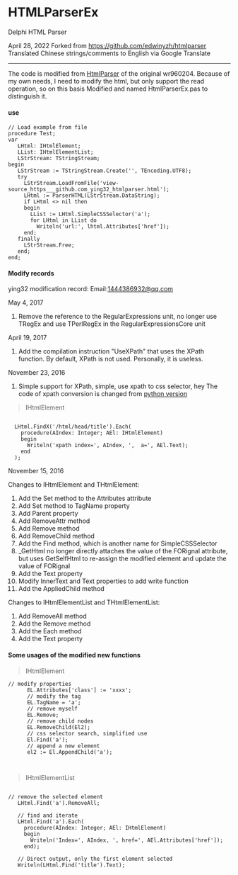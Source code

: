 ﻿# HTMLParserEx

Delphi HTML Parser

April 28, 2022 Forked from https://github.com/edwinyzh/htmlparser
Translated Chinese strings/comments to English via Google Translate

---
The code is modified from [HtmlParser](http://www.raysoftware.cn/?p=370) of the original wr960204.
Because of my own needs, I need to modify the html, but only support the read operation, so on this basis Modified and named HtmlParserEx.pas to distinguish it.


#### use

```delphi
// Load example from file
procedure Test;
var
   LHtml: IHtmlElement;
   LList: IHtmlElementList;
   LStrStream: TStringStream;
begin
   LStrStream := TStringStream.Create('', TEncoding.UTF8);
   try
     LStrStream.LoadFromFile('view-source_https___github.com_ying32_htmlparser.html');
     LHtml := ParserHTML(LStrStream.DataString);
     if LHtml <> nil then
     begin
       LList := LHtml.SimpleCSSSelector('a');
       for LHtml in LList do
         Writeln('url:', lhtml.Attributes['href']);
     end;
   finally
     LStrStream.Free;
   end;
end;
````

#### Modify records
ying32 modification record:
Email:1444386932@qq.com

May 4, 2017

 1. Remove the reference to the RegularExpressions unit, no longer use TRegEx and use TPerlRegEx in the RegularExpressionsCore unit

April 19, 2017

1. Add the compilation instruction "UseXPath" that uses the XPath function. By default, XPath is not used. Personally, it is useless.
 
November 23, 2016

1. Simple support for XPath, simple, use xpath to css selector, hey
     The code of xpath conversion is changed from [python version](https://github.com/santiycr/cssify/blob/master/cssify.py)

> IHtmlElement

```delphi  

  LHtml.FindX('/html/head/title').Each(
    procedure(AIndex: Integer; AEl: IHtmlElement) 
    begin
      Writeln('xpath index=', AIndex, ',  a=', AEl.Text);  
    end
  );

```  
   
November 15, 2016


>
Changes to IHtmlElement and THtmlElement:
   1. Add the Set method to the Attributes attribute
   2. Add Set method to TagName property
   3. Add Parent property
   4. Add RemoveAttr method
   5. Add Remove method
   6. Add RemoveChild method
   7. Add the Find method, which is another name for SimpleCSSSelector
   8. _GetHtml no longer directly attaches the value of the FORignal attribute, but uses GetSelfHtml to re-assign the modified element and update the value of FORignal
   9. Add the Text property
   10. Modify InnerText and Text properties to add write function
   11. Add the AppliedChild method
>
Changes to IHtmlElementList and THtmlElementList:
   1. Add RemoveAll method
   2. Add the Remove method
   3. Add the Each method
   4. Add the Text property

#### Some usages of the modified new functions

> IHtmlElement  

```delphi  
// modify properties
      EL.Attributes['class'] := 'xxxx';
      // modify the tag
      EL.TagName = 'a';
      // remove myself
      EL.Remove;
      // remove child nodes
      EL.RemoveChild(El2);
      // css selector search, simplified use
      El.Find('a');
      // append a new element
      el2 := El.AppendChild('a');
     
     
```  

> IHtmlElementList  

```delphi  

// remove the selected element
   LHtml.Find('a').RemoveAll;

   // find and iterate
   LHtml.Find('a').Each(
     procedure(AIndex: Integer; AEl: IHtmlElement)
     begin
       Writeln('Index=', AIndex, ', href=', AEl.Attributes['href']);
     end);

   // Direct output, only the first element selected
   Writeln(LHtml.Find('title').Text);
```  
